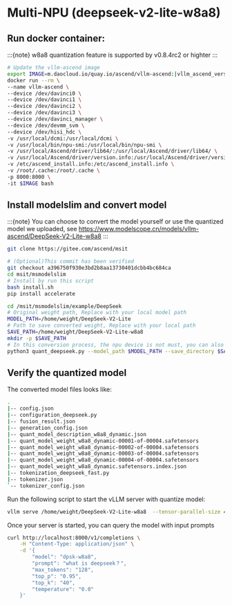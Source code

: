 # Multi-NPU (deepseek-v2-lite-w8a8)

## Run docker container:
:::{note}
w8a8 quantization feature is supported by v0.8.4rc2 or highter
:::

```bash
# Update the vllm-ascend image
export IMAGE=m.daocloud.io/quay.io/ascend/vllm-ascend:|vllm_ascend_version|
docker run --rm \
--name vllm-ascend \
--device /dev/davinci0 \
--device /dev/davinci1 \
--device /dev/davinci2 \
--device /dev/davinci3 \
--device /dev/davinci_manager \
--device /dev/devmm_svm \
--device /dev/hisi_hdc \
-v /usr/local/dcmi:/usr/local/dcmi \
-v /usr/local/bin/npu-smi:/usr/local/bin/npu-smi \
-v /usr/local/Ascend/driver/lib64/:/usr/local/Ascend/driver/lib64/ \
-v /usr/local/Ascend/driver/version.info:/usr/local/Ascend/driver/version.info \
-v /etc/ascend_install.info:/etc/ascend_install.info \
-v /root/.cache:/root/.cache \
-p 8000:8000 \
-it $IMAGE bash
```

## Install modelslim and convert model
:::{note}
You can choose to convert the model yourself or use the quantized model we uploaded, 
see https://www.modelscope.cn/models/vllm-ascend/DeepSeek-V2-Lite-w8a8
:::

```bash
git clone https://gitee.com/ascend/msit

# (Optional)This commit has been verified
git checkout a396750f930e3bd2b8aa13730401dcbb4bc684ca
cd msit/msmodelslim
# Install by run this script
bash install.sh
pip install accelerate

cd /msit/msmodelslim/example/DeepSeek
# Original weight path, Replace with your local model path
MODEL_PATH=/home/weight/DeepSeek-V2-Lite
# Path to save converted weight, Replace with your local path
SAVE_PATH=/home/weight/DeepSeek-V2-Lite-w8a8
mkdir -p $SAVE_PATH
# In this conversion process, the npu device is not must, you can also set --device_type cpu to have a conversion
python3 quant_deepseek.py --model_path $MODEL_PATH --save_directory $SAVE_PATH --device_type npu --act_method 2 --w_bit 8 --a_bit 8  --is_dynamic True
```

## Verify the quantized model
The converted model files looks like:
```bash
.
|-- config.json
|-- configuration_deepseek.py
|-- fusion_result.json
|-- generation_config.json
|-- quant_model_description_w8a8_dynamic.json
|-- quant_model_weight_w8a8_dynamic-00001-of-00004.safetensors
|-- quant_model_weight_w8a8_dynamic-00002-of-00004.safetensors
|-- quant_model_weight_w8a8_dynamic-00003-of-00004.safetensors
|-- quant_model_weight_w8a8_dynamic-00004-of-00004.safetensors
|-- quant_model_weight_w8a8_dynamic.safetensors.index.json
|-- tokenization_deepseek_fast.py
|-- tokenizer.json
`-- tokenizer_config.json
```

Run the following script to start the vLLM server with quantize model:
```bash
vllm serve /home/weight/DeepSeek-V2-Lite-w8a8  --tensor-parallel-size 4 --trust-remote-code --served-model-name "dpsk-w8a8" --max-model-len 4096
```

Once your server is started, you can query the model with input prompts
```bash
curl http://localhost:8000/v1/completions \
    -H "Content-Type: application/json" \
    -d '{
        "model": "dpsk-w8a8",
        "prompt": "what is deepseek？",
        "max_tokens": "128",
        "top_p": "0.95",
        "top_k": "40",
        "temperature": "0.0"
    }'
```
